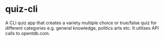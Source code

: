 # quiz-cli
A CLI quiz app that creates a variety multiple choice or true/false quiz for different categories e.g. general knowledge, politics arts etc. It utilises API calls to opentdb.com. 
